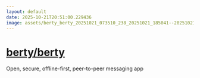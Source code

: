 ```yaml
---
layout: default
date: 2025-10-21T20:51:00.229436
image: assets/berty_berty_20251021_073510_238_20251021_185041--20251021T205041492--cropped.png
---
```


# [berty/berty](https://github.com/berty/berty/)

Open, secure, offline-first, peer-to-peer messaging app
